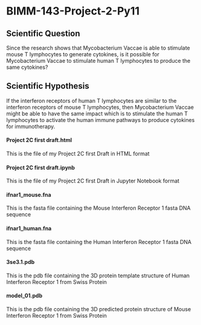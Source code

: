# BIMM-143-Project-2-Py11

## Scientific Question
Since the research shows that Mycobacterium Vaccae is able to stimulate mouse T lymphocytes to generate cytokines, is it possible for Mycobacterium Vaccae to stimulate human T lymphocytes to produce the same cytokines?

## Scientific Hypothesis
If the interferon receptors of human T lymphocytes are similar to the interferon receptors of mouse T lymphocytes, then Mycobacterium Vaccae might be able to have the same impact which is to stimulate the human T lymphocytes to activate the human immune pathways to produce cytokines for immunotherapy.

#### Project 2C first draft.html
This is the file of my Project 2C first Draft in HTML format


#### Project 2C first draft.ipynb
This is the file of my Project 2C first Draft in Jupyter Notebook format


#### ifnar1_mouse.fna
This is the fasta file containing the Mouse Interferon Receptor 1 fasta DNA sequence


#### ifnar1_human.fna
This is the fasta file containing the Human Interferon Receptor 1 fasta DNA sequence 


#### 3se3.1.pdb
This is the pdb file containing the 3D protein template structure of Human Interferon Receptor 1 from Swiss Protein


#### model_01.pdb
This is the pdb file containing the 3D predicted protein structure of Mouse Interferon Receptor 1 from Swiss Protein




